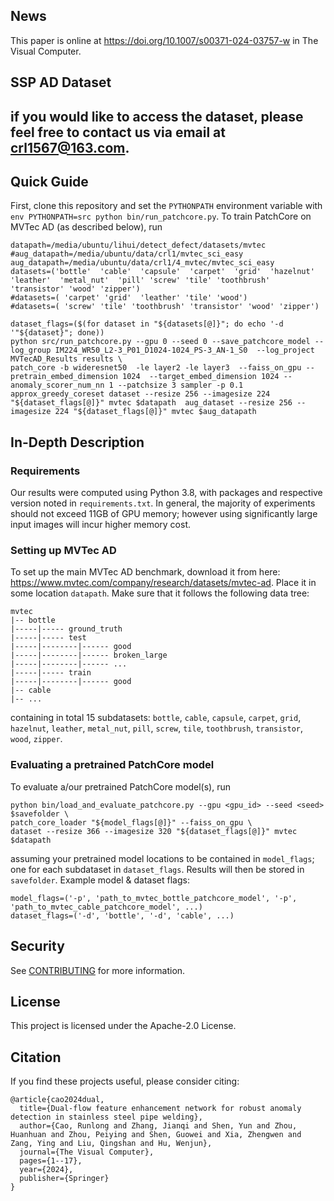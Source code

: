 ## News
This paper is online at https://doi.org/10.1007/s00371-024-03757-w in The Visual Computer.

## SSP AD Dataset

if you would like to access the dataset, please feel free to contact us via email at crl1567@163.com. 
---

## Quick Guide

First, clone this repository and set the `PYTHONPATH` environment variable with `env PYTHONPATH=src python bin/run_patchcore.py`.
To train PatchCore on MVTec AD (as described below), run

```
datapath=/media/ubuntu/lihui/detect_defect/datasets/mvtec
#aug_datapath=/media/ubuntu/data/crl1/mvtec_sci_easy
aug_datapath=/media/ubuntu/data/crl1/4_mvtec/mvtec_sci_easy
datasets=('bottle'  'cable'  'capsule'  'carpet'  'grid'  'hazelnut' 'leather'  'metal_nut'  'pill' 'screw' 'tile' 'toothbrush' 'transistor' 'wood' 'zipper')
#datasets=( 'carpet' 'grid'  'leather' 'tile' 'wood')
#datasets=( 'screw' 'tile' 'toothbrush' 'transistor' 'wood' 'zipper')

dataset_flags=($(for dataset in "${datasets[@]}"; do echo '-d '"${dataset}"; done))
python src/run_patchcore.py --gpu 0 --seed 0 --save_patchcore_model --log_group IM224_WR50_L2-3_P01_D1024-1024_PS-3_AN-1_S0  --log_project MVTecAD_Results results \
patch_core -b wideresnet50  -le layer2 -le layer3  --faiss_on_gpu --pretrain_embed_dimension 1024  --target_embed_dimension 1024 --anomaly_scorer_num_nn 1 --patchsize 3 sampler -p 0.1 approx_greedy_coreset dataset --resize 256 --imagesize 224 "${dataset_flags[@]}" mvtec $datapath  aug_dataset --resize 256 --imagesize 224 "${dataset_flags[@]}" mvtec $aug_datapath
```

## In-Depth Description

### Requirements

Our results were computed using Python 3.8, with packages and respective version noted in
`requirements.txt`. In general, the majority of experiments should not exceed 11GB of GPU memory;
however using significantly large input images will incur higher memory cost.

### Setting up MVTec AD

To set up the main MVTec AD benchmark, download it from here: <https://www.mvtec.com/company/research/datasets/mvtec-ad>.
Place it in some location `datapath`. Make sure that it follows the following data tree:

```shell
mvtec
|-- bottle
|-----|----- ground_truth
|-----|----- test
|-----|--------|------ good
|-----|--------|------ broken_large
|-----|--------|------ ...
|-----|----- train
|-----|--------|------ good
|-- cable
|-- ...
```

containing in total 15 subdatasets: `bottle`, `cable`, `capsule`, `carpet`, `grid`, `hazelnut`,
`leather`, `metal_nut`, `pill`, `screw`, `tile`, `toothbrush`, `transistor`, `wood`, `zipper`.

### Evaluating a pretrained PatchCore model

To evaluate a/our pretrained PatchCore model(s), run

```shell
python bin/load_and_evaluate_patchcore.py --gpu <gpu_id> --seed <seed> $savefolder \
patch_core_loader "${model_flags[@]}" --faiss_on_gpu \
dataset --resize 366 --imagesize 320 "${dataset_flags[@]}" mvtec $datapath
```

assuming your pretrained model locations to be contained in `model_flags`; one for each subdataset
in `dataset_flags`. Results will then be stored in `savefolder`. Example model & dataset flags:

```shell
model_flags=('-p', 'path_to_mvtec_bottle_patchcore_model', '-p', 'path_to_mvtec_cable_patchcore_model', ...)
dataset_flags=('-d', 'bottle', '-d', 'cable', ...)
```


## Security

See [CONTRIBUTING](CONTRIBUTING.md#security-issue-notifications) for more information.

## License

This project is licensed under the Apache-2.0 License.


## Citation
If you find these projects useful, please consider citing:

```shell
@article{cao2024dual,
  title={Dual-flow feature enhancement network for robust anomaly detection in stainless steel pipe welding},
  author={Cao, Runlong and Zhang, Jianqi and Shen, Yun and Zhou, Huanhuan and Zhou, Peiying and Shen, Guowei and Xia, Zhengwen and Zang, Ying and Liu, Qingshan and Hu, Wenjun},
  journal={The Visual Computer},
  pages={1--17},
  year={2024},
  publisher={Springer}
}
```
